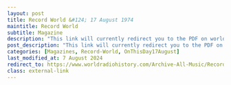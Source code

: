 ```yaml
---
layout: post
title: Record World &#124; 17 August 1974
maintitle: Record World
subtitle: Magazine
description: "This link will currently redirect you to the PDF on worldradiohistory.com Once your viewing the PDF search for &quot;zavaroni&quot;"
post_description: "This link will currently redirect you to the PDF on worldradiohistory.com Once your viewing the PDF search for &quot;zavaroni&quot;"
categories: [Magazines, Record-World, OnThisDay17August]
last_modified_at: 7 August 2024
redirect_to: https://www.worldradiohistory.com/Archive-All-Music/Record-World/70s/74/RW-1974-08-17.pdf
class: external-link
---
```


